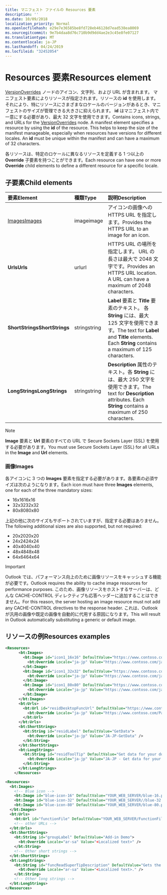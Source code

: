 ```yaml
---
title: マニフェスト ファイルの Resources 要素
description: ''
ms.date: 10/09/2018
localization_priority: Normal
ms.openlocfilehash: e29e7e36585be8fd728eb46128d7ead538ea8069
ms.sourcegitcommit: 9e7b4daa8d76c710b9d9dd4ae2e3c45e8fe07127
ms.translationtype: MT
ms.contentlocale: ja-JP
ms.lasthandoff: 04/24/2019
ms.locfileid: "32452054"
---
```

# <a name="resources-element"></a><span data-ttu-id="490f7-102">Resources 要素</span><span class="sxs-lookup"><span data-stu-id="490f7-102">Resources element</span></span>

<span data-ttu-id="490f7-p101">[VersionOverrides](versionoverrides.md) ノードのアイコン、文字列、および URL が含まれます。 マニフェスト要素によりリソースが指定されます。リソースの **id** を使用します。 それにより、特にリソースにさまざまなロケールのバージョンがあるとき、マニフェストのサイズが管理できる大きさに抑えられます。 **id** はマニフェスト内で一意にする必要があり、最大 32 文字を使用できます。</span><span class="sxs-lookup"><span data-stu-id="490f7-p101">Contains icons, strings, and URLs for the [VersionOverrides](versionoverrides.md) node. A manifest element specifies a resource by using the **id** of the resource. This helps to keep the size of the manifest manageable, especially when resources have versions for different locales. An **id** must be unique within the manifest and can have a maximum of 32 characters.</span></span>

<span data-ttu-id="490f7-107">各リソースは、特定のロケールに異なるリソースを定義する 1 つ以上の **Override** 子要素を持つことができます。</span><span class="sxs-lookup"><span data-stu-id="490f7-107">Each resource can have one or more **Override** child elements to define a different resource for a specific locale.</span></span>

## <a name="child-elements"></a><span data-ttu-id="490f7-108">子要素</span><span class="sxs-lookup"><span data-stu-id="490f7-108">Child elements</span></span>

|  <span data-ttu-id="490f7-109">要素</span><span class="sxs-lookup"><span data-stu-id="490f7-109">Element</span></span> |  <span data-ttu-id="490f7-110">種類</span><span class="sxs-lookup"><span data-stu-id="490f7-110">Type</span></span>  |  <span data-ttu-id="490f7-111">説明</span><span class="sxs-lookup"><span data-stu-id="490f7-111">Description</span></span>  |
|:-----|:-----|:-----|
|  [<span data-ttu-id="490f7-112">Images</span><span class="sxs-lookup"><span data-stu-id="490f7-112">Images</span></span>](#images)            |  <span data-ttu-id="490f7-113">image</span><span class="sxs-lookup"><span data-stu-id="490f7-113">image</span></span>   |  <span data-ttu-id="490f7-114">アイコンの画像への HTTPS URL を指定します。</span><span class="sxs-lookup"><span data-stu-id="490f7-114">Provides the HTTPS URL to an image for an icon.</span></span> |
|  <span data-ttu-id="490f7-115">**Urls**</span><span class="sxs-lookup"><span data-stu-id="490f7-115">**Urls**</span></span>                |  <span data-ttu-id="490f7-116">url</span><span class="sxs-lookup"><span data-stu-id="490f7-116">url</span></span>     |  <span data-ttu-id="490f7-p102">HTTPS URL の場所を指定します。 URL の長さは最大で 2048 文字です。</span><span class="sxs-lookup"><span data-stu-id="490f7-p102">Provides an HTTPS URL location. A URL can have a maximum of 2048 characters.</span></span> |
|  <span data-ttu-id="490f7-119">**ShortStrings**</span><span class="sxs-lookup"><span data-stu-id="490f7-119">**ShortStrings**</span></span> |  <span data-ttu-id="490f7-120">string</span><span class="sxs-lookup"><span data-stu-id="490f7-120">string</span></span>  |  <span data-ttu-id="490f7-p103">**Label** 要素と **Title** 要素のテキスト。 各 **String** には、最大 125 文字を使用できます。</span><span class="sxs-lookup"><span data-stu-id="490f7-p103">The text for **Label** and **Title** elements. Each **String** contains a maximum of 125 characters.</span></span>|
|  <span data-ttu-id="490f7-123">**LongStrings**</span><span class="sxs-lookup"><span data-stu-id="490f7-123">**LongStrings**</span></span>  |  <span data-ttu-id="490f7-124">string</span><span class="sxs-lookup"><span data-stu-id="490f7-124">string</span></span>  | <span data-ttu-id="490f7-p104">**Description** 属性のテキスト。各 **String** には、最大 250 文字を使用できます。</span><span class="sxs-lookup"><span data-stu-id="490f7-p104">The text for **Description** attributes. Each **String** contains a maximum of 250 characters.</span></span>|

> [!NOTE]
> <span data-ttu-id="490f7-127">**Image** 要素と **Url** 要素のすべての URL で Secure Sockets Layer (SSL) を使用する必要があります。</span><span class="sxs-lookup"><span data-stu-id="490f7-127">You must use Secure Sockets Layer (SSL) for all URLs in the  **Image** and **Url** elements.</span></span>

### <a name="images"></a><span data-ttu-id="490f7-128">画像</span><span class="sxs-lookup"><span data-stu-id="490f7-128">Images</span></span>
<span data-ttu-id="490f7-129">各アイコンに 3 つの **Images** 要素を指定する必要があります。各要素の必須サイズは次のようになります。</span><span class="sxs-lookup"><span data-stu-id="490f7-129">Each icon must have three  **Images** elements, one for each of the three mandatory sizes:</span></span>

- <span data-ttu-id="490f7-130">16x16</span><span class="sxs-lookup"><span data-stu-id="490f7-130">16x16</span></span>
- <span data-ttu-id="490f7-131">32x32</span><span class="sxs-lookup"><span data-stu-id="490f7-131">32x32</span></span>
- <span data-ttu-id="490f7-132">80x80</span><span class="sxs-lookup"><span data-stu-id="490f7-132">80x80</span></span>

<span data-ttu-id="490f7-133">上記の他に次のサイズもサポートされていますが、指定する必要はありません。</span><span class="sxs-lookup"><span data-stu-id="490f7-133">The following additional sizes are also supported, but not required:</span></span>

- <span data-ttu-id="490f7-134">20x20</span><span class="sxs-lookup"><span data-stu-id="490f7-134">20x20</span></span>
- <span data-ttu-id="490f7-135">24x24</span><span class="sxs-lookup"><span data-stu-id="490f7-135">24x24</span></span>
- <span data-ttu-id="490f7-136">40x40</span><span class="sxs-lookup"><span data-stu-id="490f7-136">40x40</span></span>
- <span data-ttu-id="490f7-137">48x48</span><span class="sxs-lookup"><span data-stu-id="490f7-137">48x48</span></span>
- <span data-ttu-id="490f7-138">64x64</span><span class="sxs-lookup"><span data-stu-id="490f7-138">64x64</span></span>

> [!IMPORTANT] 
> <span data-ttu-id="490f7-139">Outlook では、パフォーマンス向上のために画像リソースをキャッシュする機能が必要です。</span><span class="sxs-lookup"><span data-stu-id="490f7-139">Outlook requires the ability to cache image resources for performance purposes.</span></span> <span data-ttu-id="490f7-140">このため、画像リソースをホストするサーバーは、どんな CACHE-CONTROL ディレクティブも応答ヘッダーに追加することはできません。</span><span class="sxs-lookup"><span data-stu-id="490f7-140">For this reason, the server hosting an image resource must not add any CACHE-CONTROL directives to the response header.</span></span> <span data-ttu-id="490f7-141">これは、Outlook が汎用の画像や既定の画像を自動的に代用する原因になります。</span><span class="sxs-lookup"><span data-stu-id="490f7-141">This will result in Outlook automatically substituting a generic or default image.</span></span>    

## <a name="resources-examples"></a><span data-ttu-id="490f7-142">リソースの例</span><span class="sxs-lookup"><span data-stu-id="490f7-142">Resources examples</span></span> 

```XML
<Resources>
      <bt:Images>
        <bt:Image id="icon1_16x16" DefaultValue="https://www.contoso.com/icon_default.png">
          <bt:Override Locale="ja-jp" Value="https://www.contoso.com/ja-jp16-icon_default.png" />
        </bt:Image>
        <bt:Image id="icon1_32x32" DefaultValue="https://www.contoso.com/icon_default.png">
          <bt:Override Locale="ja-jp" Value="https://www.contoso.com/ja-jp32-icon_default.png" />
        </bt:Image>
        <bt:Image id="icon1_80x80" DefaultValue="https://www.contoso.com/icon_default.png">
          <bt:Override Locale="ja-jp" Value="https://www.contoso.com/ja-jp80-icon_default.png" />
        </bt:Image>
      </bt:Images>
      <bt:Urls>
        <bt:Url id="residDesktopFuncUrl" DefaultValue="https://www.contoso.com/Pages/Home.aspx">
          <bt:Override Locale="ja-jp" Value="https://www.contoso.com/Pages/Home.aspx" />
        </bt:Url>
      </bt:Urls>
      <bt:ShortStrings>
        <bt:String id="residLabel" DefaultValue="GetData">
          <bt:Override Locale="ja-jp" Value="JA-JP-GetData" />
        </bt:String>
      </bt:ShortStrings>
      <bt:LongStrings>
        <bt:String id="residToolTip" DefaultValue="Get data for your document.">
          <bt:Override Locale="ja-jp" Value="JA-JP - Get data for your document." />
        </bt:String>
      </bt:LongStrings>
    </Resources>
```

```xml
<Resources>
  <bt:Images>
    <!-- Blue icon -->
    <bt:Image id="blue-icon-16" DefaultValue="YOUR_WEB_SERVER/blue-16.png"/>
    <bt:Image id="blue-icon-32" DefaultValue="YOUR_WEB_SERVER//blue-32.png"/>
    <bt:Image id="blue-icon-80" DefaultValue="YOUR_WEB_SERVER/blue-80.png"/>
  </bt:Images>
  <bt:Urls>
    <bt:Url id="functionFile" DefaultValue="YOUR_WEB_SERVER/FunctionFile/Functions.html"/>
    <!-- other URLs -->
  </bt:Urls>
  <bt:ShortStrings>
    <bt:String id="groupLabel" DefaultValue="Add-in Demo">
      <bt:Override Locale="ar-sa" Value="<Localized text>" />
    </bt:String>
    <!-- Other short strings -->
  </bt:ShortStrings>
  <bt:LongStrings>
    <bt:String id="funcReadSuperTipDescription" DefaultValue="Gets the subject of the message or appointment.">
      <bt:Override Locale="ar-sa" Value="<Localized text>." />
    </bt:String>
    <!-- Other long strings -->
  </bt:LongStrings>
</Resources>
```
